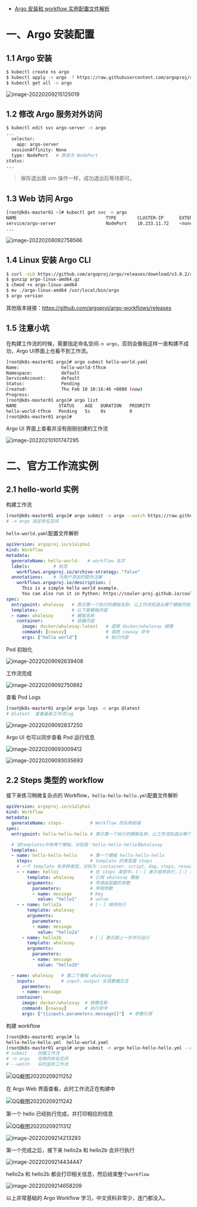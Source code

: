 - [Argo 安装和 workflow 实例配置文件解析 ](https://www.cnblogs.com/l-hh/p/15876996.html)

# 一、Argo 安装配置

## 1.1 Argo 安装

```bash
$ kubectl create ns argo
$ kubectl apply -n argo -f https://raw.githubusercontent.com/argoproj/argo-workflows/master/manifests/quick-start-postgres.yaml
$ kubectl get all -n argo
```

![image-20220209215125019](https://s2.loli.net/2022/02/09/U6aWuYGQIX78T4i.png)

## 1.2 修改 Argo 服务对外访问

```bash
$ kubectl edit svc argo-server -n argo
...
  selector:
    app: argo-server
  sessionAffinity: None
  type: NodePort   # 修改为 NodePort
status:
...
```

> 保存退出跟 vim 操作一样，成功退出后等待即可。

## 1.3 Web 访问 Argo

```bash
[root@k8s-master01 ~]# kubectl get svc -n argo
NAME                                  TYPE        CLUSTER-IP      EXTERNAL-IP   PORT(S)          AGE
service/argo-server                   NodePort    10.233.11.72    <none>        2746:31335/TCP   23h
...
```

![image-20220208092758566](https://s2.loli.net/2022/02/08/WrlDsx6eMvhmcdu.png)

## 1.4 Linux 安装 Argo CLI

```bash
$ curl -sLO https://github.com/argoproj/argo/releases/download/v3.0.2/argo-linux-amd64.gz
$ gunzip argo-linux-amd64.gz
$ chmod +x argo-linux-amd64
$ mv ./argo-linux-amd64 /usr/local/bin/argo
$ argo version
```

其他版本链接：https://github.com/argoproj/argo-workflows/releases

## 1.5 注意小坑

在构建工作流的时候，需要指定命名空间`-n argo`，否则会像我这样一直构建不成功，Argo UI界面上也看不到工作流。

```bash
[root@k8s-master01 argo]# argo submit hello-world.yaml 
Name:                hello-world-tfhcm
Namespace:           default
ServiceAccount:      default
Status:              Pending
Created:             Thu Feb 10 10:16:46 +0800 (now)
Progress:            
[root@k8s-master01 argo]# argo list
NAME                STATUS    AGE   DURATION   PRIORITY
hello-world-tfhcm   Pending   5s    0s         0
[root@k8s-master01 argo]#
```

Argo UI 界面上查看并没有刚刚创建的工作流

![image-20220210101747295](https://s2.loli.net/2022/02/10/x58TRCQoaOA4293.png)

# 二、官方工作流实例

## 2.1 hello-world 实例

构建工作流

```bash
[root@k8s-master01 argo]# argo submit -n argo --watch https://raw.githubusercontent.com/argoproj/argo-workflows/master/examples/hello-world.yaml
# -n argo 指定命名空间
```

`hello-world.yaml`配置文件解析

```yaml
apiVersion: argoproj.io/v1alpha1
kind: Workflow
metadata:
  generateName: hello-world-   # workflow 名字
  labels:         # 标签
    workflows.argoproj.io/archive-strategy: "false"
  annotations:    # 为用户添加的额外注解
    workflows.argoproj.io/description: |
      This is a simple hello world example.
      You can also run it in Python: https://couler-proj.github.io/couler/examples/#hello-world
spec:
  entrypoint: whalesay   # 表示第一个执行的模板名称，让工作流知道从哪个模板开始执行，类似于 main 函数
  templates:             # 以下是模板内容
  - name: whalesay       # 模板名称
    container:           # 容器内容
      image: docker/whalesay:latest   # 调用 docker/whalesay 镜像
      command: [cowsay]               # 调用 cowsay 命令
      args: ["hello world"]           # 执行内容
```

Pod 初始化

![image-20220209092639408](https://s2.loli.net/2022/02/09/ndIeBLFlx4C3th2.png)

工作流完成

![image-20220209092750882](https://s2.loli.net/2022/02/09/KHBrd6imFWok1Aw.png)

查看 Pod Logs

```bash
[root@k8s-master01 argo]# argo logs -n argo @latest
# @latest  查看最新工作流log
```

![image-20220209092837250](https://s2.loli.net/2022/02/09/dAnXUsLQrwYyqzC.png)

Argo UI 也可以同步查看 Pod 运行信息

![image-20220209093009412](https://s2.loli.net/2022/02/09/n1s4a3ritNCwDA5.png)

![image-20220209093035693](https://s2.loli.net/2022/02/09/Tny5AMrRoeIh3Gl.png)

## 2.2 Steps 类型的 workflow

接下来练习稍微复杂点的 Workflow，`hello-hello-hello.yml`配置文件解析

```yaml
apiVersion: argoproj.io/v1alpha1
kind: Workflow
metadata:
  generateName: steps-          # Workflow 的名称前缀
spec:
  entrypoint: hello-hello-hello # 表示第一个执行的模板名称，让工作流知道从哪个模板开始执行，类似于 main 函数

  # 该templates中有两个模板，分别是：hello-hello-hello和whalesay
  templates:
  - name: hello-hello-hello     # 第一个模板 hello-hello-hello 
    steps:                      # template 的类型是 steps
    # 一个 template 有多种类型，分别为：container、script、dag、steps、resource、suspend
    - - name: hello1            # 在 steps 类型中，[--] 表示顺序执行，[-] 表示并行执行
        template: whalesay      # 引用 whalesay 模板
        arguments:              # 传递给函数的参数
          parameters:           # 声明参数
          - name: message       # Key
            value: "hello1"     # value
    - - name: hello2a           # [--] 顺序执行
        template: whalesay
        arguments:
          parameters:
          - name: message
            value: "hello2a"
      - name: hello2b           # [-] 表示跟上一步并行运行
        template: whalesay
        arguments:
          parameters:
          - name: message
            value: "hello2b"

  - name: whalesay   # 第二个模板 whalesay 
    inputs:          # input、output 实现数据交互
      parameters:
      - name: message
    container:
      image: docker/whalesay  # 镜像名称
      command: [cowsay]       # 执行命令
      args: ["{{inputs.parameters.message}}"]  # 参数引用
```

构建 workflow

```bash
[root@k8s-master01 argo]# ls
hello-hello-hello.yml  hello-world.yaml
[root@k8s-master01 argo]# argo submit -n argo hello-hello-hello.yml --watch
# submit    创建工作流
# -n argo   存放的命名空间
# --watch   实时监听工作流
```

![QQ截图20220209211252](https://s2.loli.net/2022/02/09/aXr1c7SG3kzhNZL.png)

在 Argo Web 界面查看，此时工作流正在构建中

![QQ截图20220209211242](https://s2.loli.net/2022/02/09/RzJC6BsOiTknt1Z.png)

第一个 hello 已经执行完成，并打印相应的信息

![QQ截图20220209211312](https://s2.loli.net/2022/02/09/SC8bwjlI6F4ikpu.png)

![image-20220209214213293](https://s2.loli.net/2022/02/09/y3PN7CYdxLJa2pI.png)

第一个完成之后，接下来 hello2a 和 hello2b 会并行执行

![image-20220209214434447](https://s2.loli.net/2022/02/09/BhOi5eXKTGCqZVl.png)

hello2a 和 hello2b 都会打印相关信息，然后结束整个`workflow`

![image-20220209214658209](https://s2.loli.net/2022/02/09/GyQTeuVStLUlPcJ.png)

以上非常基础的 Argo Workflow 学习，中文资料非常少，连门都没入。